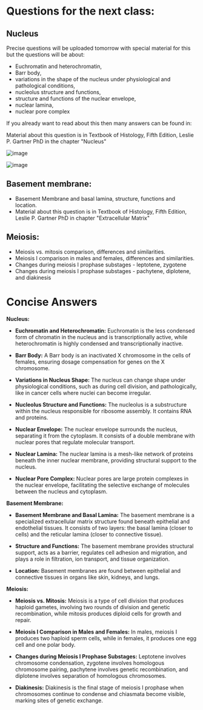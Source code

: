 # Questions for the next class:

## Nucleus

Precise questions will be uploaded tomorrow with special material for this but the questions will be about:

- Euchromatin and heterochromatin,
- Barr body,
- variations in the shape of the nucleus under physiological and pathological conditions,
- nucleolus structure and functions,
- structure and functions of the nuclear envelope,
- nuclear lamina,
- nuclear pore complex

If you already want to read about this then many answers can be found in:

Material about this question is in Textbook of Histology, Fifth Edition, Leslie P. Gartner PhD in the chapter "Nucleus"

![image](https://github.com/pe1l1nl1/23007/assets/19546253/be6eac9a-134b-496f-a3b8-95f97ef4167d)

![image](https://github.com/pe1l1nl1/23007/assets/19546253/8ed9c64d-6ae2-407c-93c5-3ec69a6a007b)


## Basement membrane:

- Basement Membrane and basal lamina, structure, functions and location.
- Material about this question is in Textbook of Histology, Fifth Edition, Leslie P. Gartner PhD in chapter "Extracellular Matrix"

 

## Meiosis:

- Meiosis vs. mitosis comparison, differences and similarities.
- Meiosis I comparison in males and females, differences and similarities.
- Changes during meiosis I prophase substages - leptotene, zygotene
- Changes during meiosis I prophase substages - pachytene, diplotene, and diakinesis


# Concise Answers

**Nucleus:**
- **Euchromatin and Heterochromatin:** Euchromatin is the less condensed form of chromatin in the nucleus and is transcriptionally active, while heterochromatin is highly condensed and transcriptionally inactive.

- **Barr Body:** A Barr body is an inactivated X chromosome in the cells of females, ensuring dosage compensation for genes on the X chromosome.

- **Variations in Nucleus Shape:** The nucleus can change shape under physiological conditions, such as during cell division, and pathologically, like in cancer cells where nuclei can become irregular.

- **Nucleolus Structure and Functions:** The nucleolus is a substructure within the nucleus responsible for ribosome assembly. It contains RNA and proteins.

- **Nuclear Envelope:** The nuclear envelope surrounds the nucleus, separating it from the cytoplasm. It consists of a double membrane with nuclear pores that regulate molecular transport.

- **Nuclear Lamina:** The nuclear lamina is a mesh-like network of proteins beneath the inner nuclear membrane, providing structural support to the nucleus.

- **Nuclear Pore Complex:** Nuclear pores are large protein complexes in the nuclear envelope, facilitating the selective exchange of molecules between the nucleus and cytoplasm.

**Basement Membrane:**
- **Basement Membrane and Basal Lamina:** The basement membrane is a specialized extracellular matrix structure found beneath epithelial and endothelial tissues. It consists of two layers: the basal lamina (closer to cells) and the reticular lamina (closer to connective tissue).

- **Structure and Functions:** The basement membrane provides structural support, acts as a barrier, regulates cell adhesion and migration, and plays a role in filtration, ion transport, and tissue organization.

- **Location:** Basement membranes are found between epithelial and connective tissues in organs like skin, kidneys, and lungs.

**Meiosis:**
- **Meiosis vs. Mitosis:** Meiosis is a type of cell division that produces haploid gametes, involving two rounds of division and genetic recombination, while mitosis produces diploid cells for growth and repair.

- **Meiosis I Comparison in Males and Females:** In males, meiosis I produces two haploid sperm cells, while in females, it produces one egg cell and one polar body.

- **Changes during Meiosis I Prophase Substages:** Leptotene involves chromosome condensation, zygotene involves homologous chromosome pairing, pachytene involves genetic recombination, and diplotene involves separation of homologous chromosomes.

- **Diakinesis:** Diakinesis is the final stage of meiosis I prophase when chromosomes continue to condense and chiasmata become visible, marking sites of genetic exchange.

